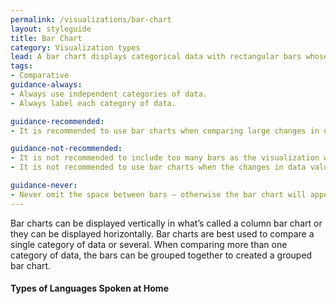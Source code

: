 ```yaml
---
permalink: /visualizations/bar-chart
layout: styleguide
title: Bar Chart
category: Visualization types
lead: A bar chart displays categorical data with rectangular bars whose length or height corresponds to the value of each data point.
tags:
- Comparative
guidance-always:
- Always use independent categories of data.
- Always label each category of data.

guidance-recommended:
- It is recommended to use bar charts when comparing large changes in data values.

guidance-not-recommended:
- It is not recommended to include too many bars as the visualization will become difficult to understand.
- It is not recommended to use bar charts when the changes in data values are miniscule.

guidance-never:
- Never omit the space between bars – otherwise the bar chart will appear to be a histogram.
---
```


<p>
  Bar charts can be displayed vertically in what’s called a column bar chart or they can be displayed horizontally. Bar charts are best used to compare a single category of data or several. When comparing more than one category of data, the bars can be grouped together to created a grouped bar chart.
</p>

<div class="usa-chart-card">
  <h4>Types of Languages Spoken at Home</h4>
  <canvas id="barChart"></canvas>
</div>
